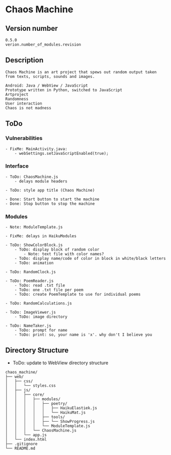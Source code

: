 # Chaos Machine


## Version number
    0.5.0
    verion.number_of_modules.revision


## Description
    Chaos Machine is an art project that spews out random output taken from texts, scripts, sounds and images.

    Android: Java / WebView / JavaScript 
    Prototype written in Python, switched to JavaScript
    Artproject
    Randomness
    User interaction
    Chaos is not madness


## ToDo

### Vulnerabilities
    - FixMe: MainActivity.java:
        - webSettings.setJavaScriptEnabled(true);

### Interface
    - ToDo: ChaosMachine.js
        - delays module headers

    - ToDo: style app title (Chaos Machine)

    - Done: Start button to start the machine
    - Done: Stop button to stop the machine

### Modules
    - Note: ModuleTemplate.js
    
    - FixMe: delays in HaikuModules

    - ToDo: ShowColorBlock.js
        - ToDo: display block of random color
            - Note: text file with color names?
        - ToDo: display name/code of color in block in white/black letters
        - ToDo: animation

    - ToDo: RandomClock.js

    - ToDo: PoemReader.js
        - ToDo: read .txt file
        - ToDo: one .txt file per poem
        - ToDo: create PoemTemplate to use for individual poems

    - ToDo: RandomCalculations.js

    - ToDo: ImageViewer.js
        - ToDo: image directory

    - ToDo: NameTaker.js
        - ToDo: prompt for name
        - ToDo: print: so, your name is 'x'. why don't I believe you


## Directory Structure
- ToDo: update to WebView directory structure

```
chaos_machine/
├── web/
│   ├── css/
│   │   └── styles.css
│   ├── js/
│   │   ├── core/
│   │   │   ├── modules/
│   │   │   │   ├── poetry/
│   │   │   │   │   ├── HaikuElastiek.js
│   │   │   │   │   └── HaikuMat.js
│   │   │   │   ├── tools/
│   │   │   │   ├── └── ShowProgress.js
│   │   │   │   └── ModuleTemplate.js
│   │   │   └── ChaosMachine.js
│   │   └── app.js
│   └── index.html
├── .gitignore
└── README.md
```
